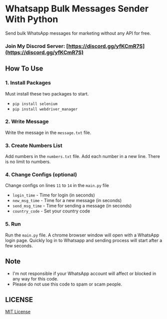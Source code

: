 # Whatsapp Bulk Messages Sender With Python
Send bulk WhatsApp messages for marketing without any API for free.

### Join My Discrod Server: [https://discord.gg/yfKCmR7S](https://discord.gg/yfKCmR7S)

## How To Use

### 1. Install Packages
Must install these two packages to start.
- `pip install selenium`
- `pip install webdriver_manager`

### 2. Write Message
Write the message in the `message.txt` file.

### 3. Create Numbers List
Add numbers in the `numbers.txt` file. Add each number in a new line. There is no limit to numbers.

### 4. Change Configs (optional)
Change configs on lines `11` to `14` in the `main.py` file
- `login_time` - Time for login (in seconds)
- `new_msg_time` - Time for a new message (in seconds)
- `send_msg_time` - Time for sending a message (in seconds)
- `country_code` - Set your country code

### 5. Run
Run the `main.py` file.
A chrome browser window will open with a WhatsApp login page. Quickly log in to Whatsapp and sending process will start after a few seconds.

## Note
- I'm not responsible if your WhatsApp account will affect or blocked in any way for this code.
- Please do not use this code to spam or scam people.

## LICENSE
[MIT License](LICENSE)

